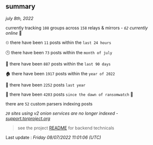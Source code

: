 
## summary
_july 8th, 2022_

currently tracking `108` groups across `158` relays & mirrors - _`62` currently online_ 📡

⏲ there have been `11` posts within the `last 24 hours`

🕓 there have been `73` posts within the `month of july`

📅 there have been `887` posts within the `last 90 days`

🏚 there have been `1917` posts within the `year of 2022`

🚀 there have been `2252` posts `last year`

🦕 there have been `4203` posts `since the dawn of ransomwatch` 🐣

there are `52` custom parsers indexing posts

_`20` sites using v2 onion services are no longer indexed - [support.torproject.org](https://support.torproject.org/onionservices/v2-deprecation/)_

> see the project [README](https://github.com/jmousqueton/ransomwatch#readme) for backend technicals



Last update : _Friday 08/07/2022 11:01:06 (UTC)_

